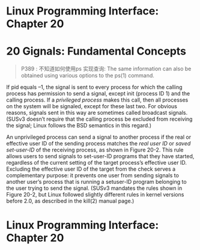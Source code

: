 # Linux Programming Interface: Chapter 20

# 20 Gignals: Fundamental Concepts
> P389 : 不知道如何使用ps 实现查询: The same information can also be obtained using various options to the ps(1) command.




If pid equals –1, the signal is sent to every process for which the calling process
has permission to send a signal, except init (process ID 1) and the calling process. If a *privileged process* makes this call, then all processes on the system will
be signaled, except for these last two. For obvious reasons, signals sent in this
way are sometimes called broadcast signals. (SUSv3 doesn’t require that the calling process be excluded from receiving the signal; Linux follows the BSD
semantics in this regard.)

An unprivileged process can send a signal to another process if the real or
effective user ID of the sending process matches the *real user ID* or *saved set-user-ID* of the receiving process, as shown in Figure 20-2. This rule allows users
to send signals to set-user-ID programs that they have started, regardless of the
current setting of the target process’s effective user ID. Excluding the effective
user ID of the target from the check serves a complementary purpose: it prevents
one user from sending signals to another user’s process that is running a setuser-ID program belonging to the user trying to send the signal. (SUSv3 mandates
the rules shown in Figure 20-2, but Linux followed slightly different rules in
kernel versions before 2.0, as described in the kill(2) manual page.)
# Linux Programming Interface: Chapter 20

